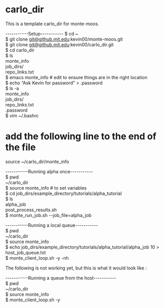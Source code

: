 # carlo_dir
This is a template carlo_dir for monte-moos.  

-----------Setup-----------
$ cd ~  
$ git clone git@github.mit.edu:kevin00/monte-moos.git  
$ git clone git@github.mit.edu:kevin00/carlo_dir.git   
$ cd carlo_dir  
$ ls  
monte_info   
job_dirs/  
repo_links.txt  
$ emacs monte_info # edit to ensure things are in the right location  
$ echo “Ask Kevin for password” > .password   
$ ls -a  
monte_info   
job_dirs/  
repo_links.txt  
.password  
$ vim ~/.bashrc  
# add the following line to the end of the file  
source ~/carlo_dir/monte_info  



-----------Running  alpha once-----------  
$ pwd  
~/carlo_dir  
$ source monte_info  # to set variables   
$ cd job_dirs/example_directory/tutorials/alpha_tutorial  
$ ls  
alpha_job    
post_process_results.sh   
$ monte_run_job.sh --job_file=alpha_job  


-----------Running  a local queue-----------  
$ pwd  
~/carlo_dir   
$ source monte_info   
$ echo job_dirs/example_directory/tutorials/alpha_tutorial/alpha_job 10 > host_job_queue.txt  
$ monte_client_loop.sh -y -nh  


The following is not working yet, but this is what it would look like :  

-----------Running  a queue from the host-----------  
$ pwd  
~/carlo_dir  
$ source monte_info   
$ monte_client_loop.sh -y  

